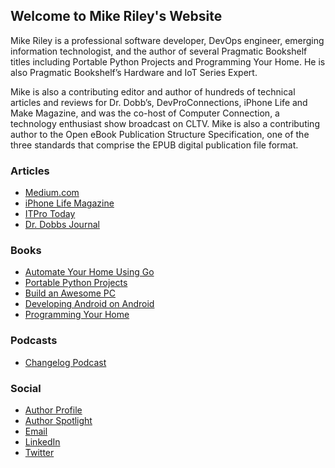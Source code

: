 ## Welcome to Mike Riley's Website

Mike Riley is a professional software developer, DevOps engineer, emerging information technologist, and the author of several Pragmatic Bookshelf titles including Portable Python Projects and Programming Your Home. He is also Pragmatic Bookshelf’s Hardware and IoT Series Expert. 

Mike is also a contributing editor and author of hundreds of technical articles and reviews for Dr. Dobb’s, DevProConnections, iPhone Life and Make Magazine, and was the co-host of Computer Connection, a technology enthusiast show broadcast on CLTV. Mike is also a contributing author to the Open eBook Publication Structure Specification, one of the three standards that comprise the EPUB digital publication file format.

### Articles
- [Medium.com](https://medium.com/@mike_riley)
- [iPhone Life Magazine](https://www.iphonelife.com/blog/mike-riley)
- [ITPro Today](http://www.itprotoday.com/author/mike-riley)
- [Dr. Dobbs Journal](https://www.google.com/search?q=%22dr+dobbs+journal%22+%22mike+riley)

### Books
- [Automate Your Home Using Go](https://pragprog.com/titles/gohome/automate-your-home-using-go/)
- [Portable Python Projects](https://pragprog.com/titles/mrpython/portable-python-projects/)
- [Build an Awesome PC](https://www.amazon.com/Build-Awesome-2014-Construct-Programmers/dp/194122217X/ref=sr_1_2)
- [Developing Android on Android](https://www.amazon.com/Developing-Android-Automate-Device-Scripts/dp/1937785548/ref=sr_1_4)
- [Programming Your Home](https://www.amazon.com/Programming-Your-Home-Pragmatic-Programmers/dp/1934356905/ref=sr_1_1)

### Podcasts
- [Changelog Podcast](https://changelog.com/podcast/489)

### Social
- [Author Profile](https://medium.com/pragmatic-programmers/meet-author-mike-riley-8ea7a8bca7e8)
- [Author Spotlight](https://forum.devtalk.com/t/spotlight-mike-riley-author-interview-and-ama/52444/1)
- [Email](mailto:mike@mikeriley.com)
- [LinkedIn](https://www.linkedin.com/in/mikerileytechnologist/)
- [Twitter](https://twitter.com/mriley)

